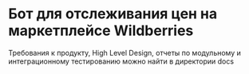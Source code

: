 # Бот для отслеживания цен на маркетплейсе Wildberries
Требования к продукту, High Level Design, отчеты по модульному и интеграционному тестированию можно найти в директории docs

